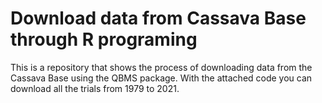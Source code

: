 # Download data from Cassava Base through R programing

This is a repository that shows the process of downloading data from the Cassava Base using the QBMS package. With the attached code you can download all the trials from 1979 to 2021.
